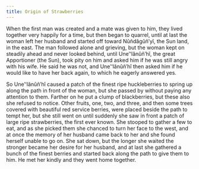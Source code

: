 ```yaml
---
title: Origin of Strawberries
---
```


When the first man was created and a mate was given to him, they lived together very happily for a time, but then began to quarrel, until at last the woman left her husband and started off toward Nûñdâgûñ′yĭ, the Sun land, in the east. The man followed alone and grieving, but the woman kept on steadily ahead and never looked behind, until Une′ʻlănûñ′hĭ, the great Apportioner (the Sun), took pity on him and asked him if he was still angry with his wife. He said he was not, and Une′ʻlănûñ′hĭ then asked him if he would like to have her back again, to which he eagerly answered yes.

So Une′ʻlănûñ′hĭ caused a patch of the finest ripe huckleberries to spring up along the path in front of the woman, but she passed by without paying any attention to them. Farther on he put a clump of blackberries, but these also she refused to notice. Other fruits, one, two, and three, and then some trees covered with beautiful red service berries, were placed beside the path to tempt her, but she still went on until suddenly she saw in front a patch of large ripe strawberries, the first ever known. She stooped to gather a few to eat, and as she picked them she chanced to turn her face to the west, and at once the memory of her husband came back to her and she found herself unable to go on. She sat down, but the longer she waited the stronger became her desire for her husband, and at last she gathered a bunch of the finest berries and started back along the path to give them to him. He met her kindly and they went home together.
